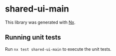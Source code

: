# shared-ui-main

This library was generated with [Nx](https://nx.dev).

## Running unit tests

Run `nx test shared-ui-main` to execute the unit tests.
